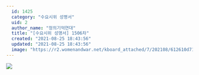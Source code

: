 ```yaml
---
  id: 1425
  category: "수요시위 성명서"
  uid: 2
  author_name: "정의기억연대"
  title: "[수요시위 성명서] 1506차"
  created: "2021-08-25 18:43:56"
  updated: "2021-08-25 18:43:56"
  image: "https://r2.womenandwar.net/kboard_attached/7/202108/612610d7146367077932.jpg"
---
```

![](https://r2.womenandwar.net/kboard_attached/7/202108/612610d7146367077932.jpg)